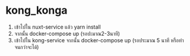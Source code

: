 # kong_konga
1. เข้าไปใน nuxt-service แล้ว yarn install
2. จากนั้น docker-compose up (รอปะมาณ2-3นาที)
3. เข้าไปใน kong-service จากนั้น docker-compose up (รอประมาณ 5 นาที หรือทำจนกว่าจะได้)
